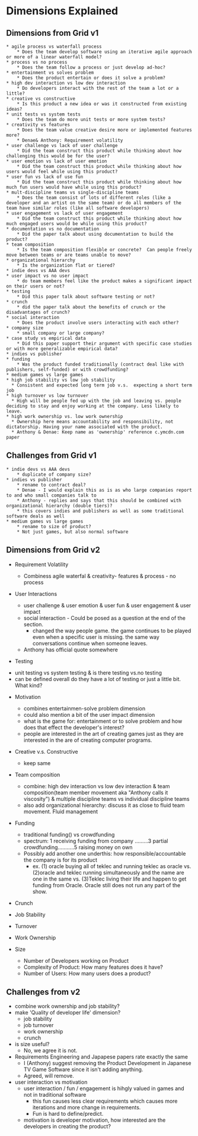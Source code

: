 Dimensions Explained
===

## Dimensions from Grid v1
    * agile process vs waterfall process
        * Does the team develop software using an iterative agile approach or more of a linear waterfall model?
    * process vs no process
        * Does the team follow a process or just develop ad-hoc?
    * entertainment vs solves problem
        * Does the product entertain or does it solve a problem?
    * high dev interaction vs low dev interaction
        * Do developers interact with the rest of the team a lot or a little?
    * creative vs constructive
        * Is this product a new idea or was it constructed from existing ideas?
    * unit tests vs system tests
        * Does the team do more unit tests or more system tests?
    * creativity vs features
        * Does the team value creative desire more or implemented features more?
        * Denae& Anthony: Requirement volatility
    * user challenge vs lack of user challenge
        * Did the team construct this product while thinking about how challenging this would be for the user?
    * user emotion vs lack of user emotion
        * Did the team construct this product while thinking about how users would feel while using this product?
    * user fun vs lack of use fun
        * Did the team construct this product while thinking about how much fun users would have while using this product?
    * mult-discipline teams vs single-discipline teams
        * Does the team consist of lots of different roles (like a developer and an artist on the same team) or do all members of the team have similar roles (like all software developers)
    * user engagement vs lack of user engagement
        * Did the team construct this product while thinking about how much engaged users would be while using this product?
    * documentation vs no documentation
        * Did the paper talk about using documentation to build the product?
    * team composition
        * Is the team composition flexible or concrete?  Can people freely move between teams or are teams unable to move?
    * organizational hierarchy
        * Is the organization flat or tiered?
    * indie devs vs AAA devs
    * user impact vs no user impact
        * do team members feel like the product makes a significant impact on their users or not?
    * testing
        * Did this paper talk about software testing or not?
    * crunch
        * did the paper talk about the benefits of crunch or the disadvantages of crunch?
    * social interaction
        * Does the product involve users interacting with each other?
    * company size
        * small company or large company?
    * case study vs empirical data
        * Did this paper support their argument with specific case studies or with more generalizable empirical data?
    * indies vs publisher
    * funding
        * Was the product funded traditionally (contract deal like with publishers, self-funded) or with crowdfunding?
    * medium games vs large games
    * high job stability vs low job stability
      * Consistent and expected long term job v.s.  expecting a short term job
    * high turnover vs low turnover
      * High will be people fed up with the job and leaving vs. people deciding to stay and enjoy working at the company. Less likely to leave.
    * high work ownership vs. low work ownership
      * Ownership here means accountability and responsibility, not dictatorship. Having your name associated with the product.
      * Anthony & Denae: Keep name as 'ownership' reference c.ymcdn.com paper

## Challenges from Grid v1

    * indie devs vs AAA devs
        * duplicate of company size?
    * indies vs publisher
        * rename to contract deal?
        * Denae - I would explain this as is as who large companies report to and who small companies talk to
        * Anthony - replies and says that this should be combined with organizational hierarchy (double tiers)?
        * this covers indies and publishers as well as some traditional software deals as well
    * medium games vs large games
        * rename to size of product?
        * Not just games, but also normal software

## Dimensions from Grid v2

* Requirement Volatility
   - Combiness agile waterfal & creativity- features & process - no process
   
* User Interactions
   - user challenge & user emotion & user fun & user engagement & user impact
   - social interaction - Could be posed as a question at the end of the section.
      - changed the way people game. the game continues to be played even when a specific user is missing. the same way conversations continue when someone leaves.
   - Anthony has official quote somewhere
   
* Testing
 - unit testing vs system testing & is there testing vs.no testing
 - can be defined overall do they have a lot of testing or just a little bit. What kind?
 
* Motivation
   - combines entertainmen-solve problem dimension
   - could also mention a bit of the user impact dimension
   - what is the game for: entertainment or to solve problem and how does that effect the developer's interest?
   - people are interested in the art of creating games just as they are interested in the are of creating computer programs.
   
* Creative v.s. Constructive
   - keep same

* Team composition
   - combine: high dev interaction vs low dev interaction  & team composition(team member movement aka "Anthony calls it viscosity") & multiple discipline teams vs individual discipline teams
   - also add organizational hierarchy: discuss it as close to fluid team movement. Fluid management

* Funding
   - traditional funding() vs crowdfunding
   - spectrum: 1 receiving funding from company .........3 partial crowdfunding...........5 raising money on own
   - Possibly add another one underthis: how responsible/accountable the company is for its product
      - ex. (1) oracle buying all of teklec and running teklec as oracle vs. (2)oracle and teklec running simultaneously and the name are one in the same vs. (3)Teklec living their life and happen to get funding from Oracle. Oracle still does not run any part of the show.
   
* Crunch
   
* Job Stability
   
* Turnover
   
* Work Ownership

* Size
   -  Number of Developers working on Product 
   -  Complexity of Product: How many features does it have?
   -  Number of Users: How many users does a product?

## Challenges from v2

* combine work ownership and job stability?
* make 'Quality of developer life' dimension?
    - job stability
    - job turnover
    - work ownership
    - crunch
* is size useful?
   - No, we agree it is not.
* Requirements Engineering and Japapese papers rate exactly the same
    - I (Anthony) suggest removing the Product Development in Japanese TV Game Software since it isn't adding anything.
    - Agreed, will remove.
 * user interaction vs motivation
   - user interaction / fun / engagement is hihgly valued in games and not in traditional software
      - this fun causes less clear requirements which causes more iterations and more change in requirements.
      - Fun is hard to define/predict.
   - motivation is developer motivation, how interested are the developers in creating the product?
